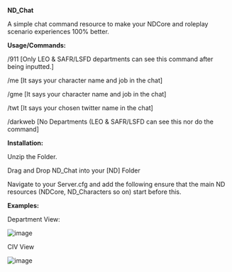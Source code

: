 **ND_Chat**

A simple chat command resource to make your NDCore and roleplay scenario experiences 100% better.

**Usage/Commands:**

/911  [Only LEO & SAFR/LSFD departments can see this command after being inputted.]

/me [It says your character name and job in the chat]

/gme [It says your character name and job in the chat]

/twt [It says your chosen twitter name in the chat]

/darkweb [No Departments  (LEO & SAFR/LSFD can see this nor do the command]

**Installation:**

Unzip the Folder.

Drag and Drop ND_Chat into your [ND] Folder

Navigate to your Server.cfg and add the following ensure that the main ND resources (NDCore, ND_Characters so on) start before this.

**Examples:**

Department View:

![image](https://user-images.githubusercontent.com/59517854/230740462-3ee5a7ef-e491-404c-a7b2-17f6d7938045.png)

CIV View

![image](https://user-images.githubusercontent.com/59517854/230741418-558da624-e1ce-4409-bafb-8e6bfed8b422.png)

